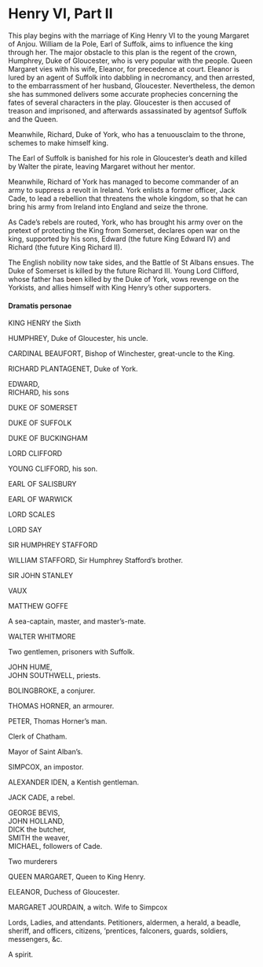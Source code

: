 <!-- ======================================================================
--- Search engine
title:          Henry VI, Part II
keywords:       Henry VI, part, history
description:    Henry VI, Part II by William Shakespeare.
--- Menu system
order:          50
text:           Henry VI, Part II
hidden:         false
umbel:          false
--- Page properties
id:             
document:       
layout:         layout-2-left
$-left:         play-list
searchable:     true
======================================================================= -->

# Henry VI, Part II

This play begins with the marriage of King Henry VI to the young Margaret of
Anjou. William de la Pole, Earl of Suffolk, aims to influence the king through
her. The major obstacle to this plan is the regent of the crown, Humphrey, Duke
of Gloucester, who is very popular with the people. Queen Margaret vies with his
wife, Eleanor, for precedence at court. Eleanor is lured by an agent of Suffolk
into dabbling in necromancy, and then arrested, to the embarrassment of her
husband, Gloucester. Nevertheless, the demon she has summoned delivers some
accurate prophecies concerning the fates of several characters in the play.
Gloucester is then accused of treason and imprisoned, and afterwards assassinated
by agentsof Suffolk and the Queen.

Meanwhile, Richard, Duke of York, who has a tenuousclaim to the throne, schemes
to make himself king.

The Earl of Suffolk is banished for his role in Gloucester’s death and killed by
Walter the pirate, leaving Margaret without her mentor.

Meanwhile, Richard of York has managed to become commander of an army to suppress
a revolt in Ireland. York enlists a former officer, Jack Cade, to lead a rebellion
that threatens the whole kingdom, so that he can bring his army from Ireland into
England and seize the throne.

As Cade’s rebels are routed, York, who has brought his army over on the pretext
of protecting the King from Somerset, declares open war on the king, supported
by his sons, Edward (the future King Edward IV) and Richard (the future King
Richard II).

The English nobility now take sides, and the Battle of St Albans ensues. The
Duke of Somerset is killed by the future Richard III. Young Lord Clifford, whose
father has been killed by the Duke of York, vows revenge on the Yorkists, and
allies himself with King Henry’s other supporters.

#### Dramatis personae

KING HENRY the Sixth

HUMPHREY, Duke of Gloucester, his uncle.

CARDINAL BEAUFORT, Bishop of Winchester, great-uncle to the King.

RICHARD PLANTAGENET, Duke of York.

EDWARD,  
RICHARD, his sons

DUKE OF SOMERSET

DUKE OF SUFFOLK

DUKE OF BUCKINGHAM

LORD CLIFFORD

YOUNG CLIFFORD, his son.

EARL OF SALISBURY

EARL OF WARWICK

LORD SCALES

LORD SAY

SIR HUMPHREY STAFFORD

WILLIAM STAFFORD, Sir Humphrey Stafford’s brother.

SIR JOHN STANLEY

VAUX

MATTHEW GOFFE

A sea-captain, master, and master’s-mate.

WALTER WHITMORE

Two gentlemen, prisoners with Suffolk.

JOHN HUME,  
JOHN SOUTHWELL, priests.

BOLINGBROKE, a conjurer.

THOMAS HORNER, an armourer.

PETER, Thomas Horner’s man.

Clerk of Chatham.

Mayor of Saint Alban’s.

SIMPCOX, an impostor.

ALEXANDER IDEN, a Kentish gentleman.

JACK CADE, a rebel.

GEORGE BEVIS,  
JOHN HOLLAND,  
DICK the butcher,  
SMITH the weaver,  
MICHAEL, followers of Cade.

Two murderers

QUEEN MARGARET, Queen to King Henry.

ELEANOR, Duchess of Gloucester.

MARGARET JOURDAIN, a witch. Wife to Simpcox

Lords, Ladies, and attendants. Petitioners, aldermen, a herald, a beadle, sheriff,
and officers, citizens, ’prentices, falconers, guards, soldiers, messengers, &c.

A spirit.

